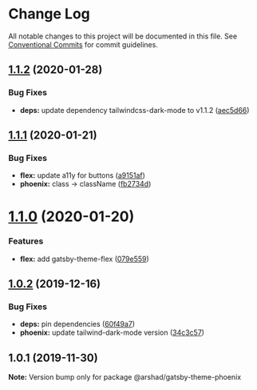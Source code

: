 # Change Log

All notable changes to this project will be documented in this file.
See [Conventional Commits](https://conventionalcommits.org) for commit guidelines.

## [1.1.2](https://github.com/arshad/gatsby-themes/compare/@arshad/gatsby-theme-phoenix@1.1.1...@arshad/gatsby-theme-phoenix@1.1.2) (2020-01-28)


### Bug Fixes

* **deps:** update dependency tailwindcss-dark-mode to v1.1.2 ([aec5d66](https://github.com/arshad/gatsby-themes/commit/aec5d66d65169287ab83851461b3bb69619edcd8))





## [1.1.1](https://github.com/arshad/gatsby-themes/compare/@arshad/gatsby-theme-phoenix@1.1.0...@arshad/gatsby-theme-phoenix@1.1.1) (2020-01-21)


### Bug Fixes

* **flex:** update a11y for buttons ([a9151af](https://github.com/arshad/gatsby-themes/commit/a9151af381466e5f5cc7cff14a8a08bb752235ca))
* **phoenix:** class -> className ([fb2734d](https://github.com/arshad/gatsby-themes/commit/fb2734deb83a58446f0ce06ee906d2c70bc35fbf))





# [1.1.0](https://github.com/arshad/gatsby-themes/compare/@arshad/gatsby-theme-phoenix@1.0.2...@arshad/gatsby-theme-phoenix@1.1.0) (2020-01-20)

### Features

- **flex:** add gatsby-theme-flex ([079e559](https://github.com/arshad/gatsby-themes/commit/079e55914791f735cbbfe492dd6bb0b3d9ac12ad))

## [1.0.2](https://github.com/arshad/gatsby-themes/compare/@arshad/gatsby-theme-phoenix@1.0.1...@arshad/gatsby-theme-phoenix@1.0.2) (2019-12-16)

### Bug Fixes

- **deps:** pin dependencies ([60f49a7](https://github.com/arshad/gatsby-themes/commit/60f49a749a42f983312a0c6f5f4c8700102dda09))
- **phoenix:** update tailwind-dark-mode version ([34c3c57](https://github.com/arshad/gatsby-themes/commit/34c3c57b6109e3810d223c2df84ae084a940e946))

## 1.0.1 (2019-11-30)

**Note:** Version bump only for package @arshad/gatsby-theme-phoenix
